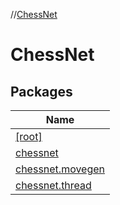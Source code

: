 //[ChessNet](index.md)

# ChessNet

## Packages

| Name |
|---|
| [[root]](-chess-net/[root]/index.md) |
| [chessnet](-chess-net/chessnet/index.md) |
| [chessnet.movegen](-chess-net/chessnet.movegen/index.md) |
| [chessnet.thread](-chess-net/chessnet.thread/index.md) |
